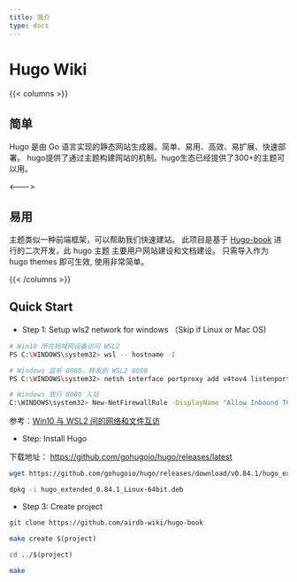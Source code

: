 ```yaml
---
title: 简介
type: docs
---
```


# Hugo Wiki

{{< columns >}}
## 简单

Hugo 是由 Go 语言实现的静态网站生成器。简单、易用、高效、易扩展、快速部署。
hugo提供了通过主题构建网站的机制。hugo生态已经提供了300+的主题可以用。

<--->

## 易用


主题类似一种前端框架，可以帮助我们快速建站。 此项目是基于 [Hugo-book](https://github.com/alex-shpak/hugo-book) 进行的二次开发，此 hugo 主题
主要用户网站建设和文档建设。
只需导入作为 hugo themes 即可生效, 使用非常简单。

{{< /columns >}}

## Quick Start


- Step 1: Setup wls2 network for windows （Skip if Linux or Mac OS)

```bash
# Win10 所在局域网设备访问 WSL2
PS C:\WINDOWS\system32> wsl -- hostname -I

# Windows 监听 8080，转发到 WSL2 8080
PS C:\WINDOWS\system32> netsh interface portproxy add v4tov4 listenport=1313 connectaddress=172.23.232.213 connectport=1313

# Windows 放行 8080 入站
C:\WINDOWS\system32> New-NetFirewallRule -DisplayName "Allow Inbound TCP Port 1313" -Direction Inbound -Action Allow -Protocol TCP -LocalPort 1313
```

参考：[Win10 与 WSL2 间的网络和文件互访](https://logi.im/script/achieving-access-to-files-and-resources-on-the-network-between-win10-and-wsl2.html)



- Step: Install Hugo 

下载地址：
https://github.com/gohugoio/hugo/releases/latest

```bash
wget https://github.com/gohugoio/hugo/releases/download/v0.84.1/hugo_extended_0.84.1_Linux-64bit.deb

dpkg -i hugo_extended_0.84.1_Linux-64bit.deb

```


- Step 3: Create project

```bash
git clone https://github.com/airdb-wiki/hugo-book 

make create $(project)

cd ../$(project)

make
```